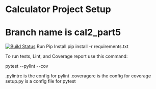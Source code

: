 #  Calculator Project Setup
# Branch name is cal2_part5
[![Build Status](https://app.travis-ci.com/SuchiKhare/calc2.svg?branch=cal2_part5)](https://app.travis-ci.com/SuchiKhare/calc2)
Run Pip Install
pip install -r requirements.txt

To run tests, Lint, and Coverage report use this command:

pytest  --pylint --cov

.pylintrc is the config for pylint
.coveragerc is the config for coverage
setup.py is a config file for pytest
